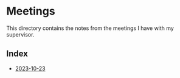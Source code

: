 # Meetings

This directory contains the notes from the meetings I have with my supervisor.

## Index

- [2023-10-23](2023-10-23.md)
